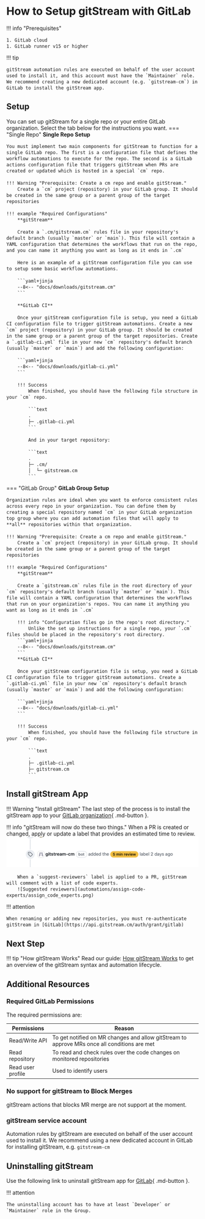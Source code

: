 # How to Setup gitStream with GitLab

!!! info "Prerequisites"

    1. GitLab cloud
    1. GitLab runner v15 or higher

!!! tip

	gitStream automation rules are executed on behalf of the user account used to install it, and this account must have the `Maintainer` role. We recommend creating a new dedicated account (e.g. `gitstream-cm`) in GitLab to install the gitStream app.

## Setup

You can set up gitStream for a single repo or your entire GitLab organization. Select the tab below for the instructions you want.
=== "Single Repo"
    **Single Repo Setup**

    You must implement two main components for gitStream to function for a single GitLab repo. The first is a configuration file that defines the workflow automations to execute for the repo. The second is a GitLab actions configuration file that triggers gitStream when PRs are created or updated which is hosted in a special `cm` repo.

    !!! Warning "Prerequisite: Create a cm repo and enable gitStream."
        Create a `cm` project (repository) in your GitLab group. It should be created in the same group or a parent group of the target repositories

    !!! example "Required Configurations"
        **gitStream**

        Create a `.cm/gitstream.cm` rules file in your repository's default branch (usually `master` or `main`). This file will contain a YAML configuration that determines the workflows that run on the repo, and you can name it anything you want as long as it ends in `.cm`

        Here is an example of a gitStream configuration file you can use to setup some basic workflow automations.

        ```yaml+jinja
        --8<-- "docs/downloads/gitstream.cm"
        ```

        **GitLab CI**

        Once your gitStream configuration file is setup, you need a GitLab CI configuration file to trigger gitStream automations. Create a new `cm` project (repository) in your GitLab group. It should be created in the same group or a parent group of the target repositories. Create a `.gitlab-ci.yml` file in your new `cm` repository's default branch (usually `master` or `main`) and add the following configuration:

        ```yaml+jinja
        --8<-- "docs/downloads/gitlab-ci.yml"
        ```

        !!! Success
            When finished, you should have the following file structure in your `cm` repo.

            ```text
            .
            ├─ .gitlab-ci.yml
            ```

            And in your target repository:

            ```text
            .
            ├─ .cm/
            │  └─ gitstream.cm
            ```

=== "GitLab Group"
    **GitLab Group Setup**

    Organization rules are ideal when you want to enforce consistent rules across every repo in your organization. You can define them by creating a special repository named `cm` in your GitLab organization top group where you can add automation files that will apply to **all** repositories within that organization.

    !!! Warning "Prerequisite: Create a cm repo and enable gitStream."
        Create a `cm` project (repository) in your GitLab group. It should be created in the same group or a parent group of the target repositories

    !!! example "Required Configurations"
        **gitStream**

        Create a `gitstream.cm` rules file in the root directory of your `cm` repository's default branch (usually `master` or `main`). This file will contain a YAML configuration that determines the workflows that run on your organization's repos. You can name it anything you want as long as it ends in `.cm`

        !!! info "Configuration files go in the repo's root directory."
            Unlike the set up instructions for a single repo, your `.cm` files should be placed in the repository's root directory.
        ```yaml+jinja
        --8<-- "docs/downloads/gitstream.cm"
        ```
        **GitLab CI**

        Once your gitStream configuration file is setup, you need a GitLab CI configuration file to trigger gitStream automations. Create a `.gitlab-ci.yml` file in your new `cm` repository's default branch (usually `master` or `main`) and add the following configuration:

        ```yaml+jinja
        --8<-- "docs/downloads/gitlab-ci.yml"
        ```

        !!! Success
            When finished, you should have the following file structure in your `cm` repo.

            ```text
            .
            ├─ .gitlab-ci.yml
            ├─ gitstream.cm
            ```
## Install gitStream App
!!! Warning "Install gitStream"
    The last step of the process is to install the gitStream app to your [GitLab organization](https://api.gitstream.cm/auth/grant/gitlab){ .md-button }.
    
!!! info "gitStream will now do these two things."
        When a PR is created or changed, apply or update a label that provides an estimated time to review.
        ![Estimated Review Time label](automations/provide-estimated-time-to-review/provide_estimated_time_to_review.png)

        When a `suggest-reviewers` label is applied to a PR, gitStream will comment with a list of code experts.
        ![Suggested reviewers](automations/assign-code-experts/assign_code_experts.png)
!!! attention

	When renaming or adding new repositories, you must re-authenticate gitStream in [GitLab](https://api.gitstream.cm/auth/grant/gitlab)
## Next Step
!!! tip "How gitStream Works"
        Read our guide: [How gitStream Works](/how-it-works/) to get an overview of the gitStream syntax and automation lifecycle.

## Additional Resources


### Required GitLab Permissions

The required permissions are:

| Permissions           | Reason |
|----------------------|-------------------------------------------------------|
| Read/Write API | To get notified on MR changes and allow gitStream to approve MRs once all conditions are met |
| Read repository | To read and check rules over the code changes on monitored repositories |
| Read user profile | Used to identify users |

### No support for gitStream to Block Merges
gitStream actions that blocks MR merge are not support at the moment.

### gitStream service account

Automation rules by gitStream are executed on behalf of the user account used to install it. We recommend using a new dedicated account in GitLab for installing gitStream, e.g. `gitstream-cm`

## Uninstalling gitStream

Use the following link to uninstall gitStream app for [GitLab](https://webhooks.gitstream.cm/auth/grant/gitlab?state=uninstall){ .md-button }.

!!! attention

	The uninstalling account has to have at least `Developer` or `Maintainer` role in the Group.
